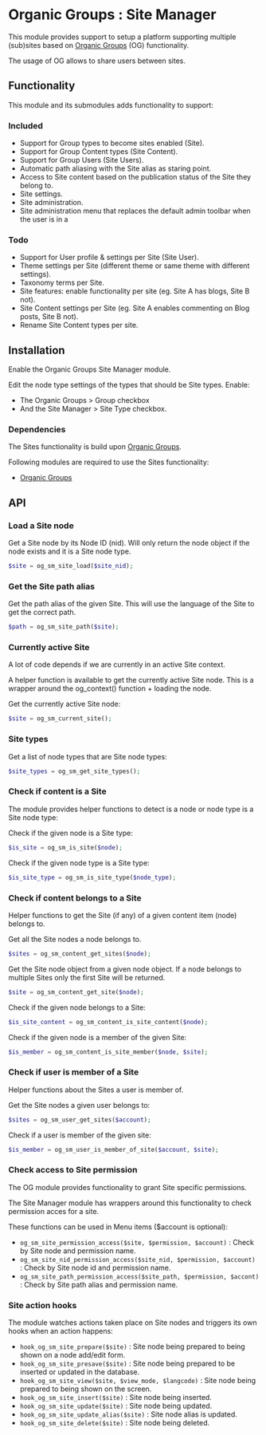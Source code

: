 # Organic Groups : Site Manager
This module provides support to setup a platform supporting multiple (sub)sites
based on [Organic Groups][link-og] (OG) functionality.

The usage of OG allows to share users between sites.



## Functionality
This module and its submodules adds functionality to support:

### Included
* Support for Group types to become sites enabled (Site).
* Support for Group Content types (Site Content).
* Support for Group Users (Site Users).
* Automatic path aliasing with the Site alias as staring point.
* Access to Site content based on the publication status of the Site they
  belong to.
* Site settings.
* Site administration.
* Site administration menu that replaces the default admin toolbar when the user
  is in a


### Todo
* Support for User profile & settings per Site (Site User).
* Theme settings per Site (different theme or same theme with different
  settings).
* Taxonomy terms per Site.
* Site features: enable functionality per site (eg. Site A has blogs, Site B
  not).
* Site Content settings per Site (eg. Site A enables commenting on Blog posts,
  Site B not).
* Rename Site Content types per site.



## Installation
Enable the Organic Groups Site Manager module.

Edit the node type settings of the types that should be Site types.
Enable:
* The Organic Groups > Group checkbox
* And the Site Manager > Site Type checkbox.


### Dependencies
The Sites functionality is build upon [Organic Groups][link-og].

Following modules are required to use the Sites functionality:

* [Organic Groups][link-og]



## API

### Load a Site node
Get a Site node by its Node ID (nid). Will only return the node object if the
node exists and it is a Site node type.
```php
$site = og_sm_site_load($site_nid);
```

### Get the Site path alias
Get the path alias of the given Site. This will use the language of the Site to
get the correct path.
```php
$path = og_sm_site_path($site);
```

### Currently active Site
A lot of code depends if we are currently in an active Site context.

A helper function is available to get the currently active Site node.
This is a wrapper around the og_context() function + loading the node.

Get the currently active Site node:
```php
$site = og_sm_current_site();
```

### Site types
Get a list of node types that are Site node types:
```php
$site_types = og_sm_get_site_types();
```

### Check if content is a Site
The module provides helper functions to detect is a node or node type is a Site
node type:

Check if the given node is a Site type:
```php
$is_site = og_sm_is_site($node);
```

Check if the given node type is a Site type:
```php
$is_site_type = og_sm_is_site_type($node_type);
```

### Check if content belongs to a Site
Helper functions to get the Site (if any) of a given content item (node) belongs
to.

Get all the Site nodes a node belongs to.
```php
$sites = og_sm_content_get_sites($node);
```

Get the Site node object from a given node object.
If a node belongs to multiple Sites only the first Site will be returned.

```php
$site = og_sm_content_get_site($node);
```

Check if the given node belongs to a Site:
```php
$is_site_content = og_sm_content_is_site_content($node);
```

Check if the given node is a member of the given Site:
```php
$is_member = og_sm_content_is_site_member($node, $site);
```

### Check if user is member of a Site
Helper functions about the Sites a user is member of.

Get the Site nodes a given user belongs to:
```php
$sites = og_sm_user_get_sites($account);
```

Check if a user is member of the given site:
```php
$is_member = og_sm_user_is_member_of_site($account, $site);
```

### Check access to Site permission
The OG module provides functionality to grant Site specific permissions.

The Site Manager module has wrappers around this functionality to check
permission acces for a site.

These functions can be used in Menu items ($account is optional):

* `og_sm_site_permission_access($site, $permission, $account)` : Check by Site
  node and permission name.
* `og_sm_site_nid_permission_access($site_nid, $permission, $account)` : Check
  by Site node id and permission name.
* `og_sm_site_path_permission_access($site_path, $permission, $accont)` : Check
  by Site path alias and permission name.


### Site action hooks
The module watches actions taken place on Site nodes and triggers its own hooks
when an action happens:

* `hook_og_sm_site_prepare($site)` : Site node being prepared to being shown on a
  node add/edit form.
* `hook_og_sm_site_presave($site)` : Site node being prepared to be inserted or
  updated in the database.
* `hook_og_sm_site_view($site, $view_mode, $langcode)` : Site node being
  prepared to being shown on the screen.
* `hook_og_sm_site_insert($site)` : Site node being inserted.
* `hook_og_sm_site_update($site)` : Site node being updated.
* `hook_og_sm_site_update_alias($site)` : Site node alias is updated.
* `hook_og_sm_site_delete($site)` : Site node being deleted.




[link-og]: https://www.drupal.org/project/og
